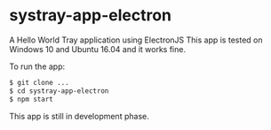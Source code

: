 # systray-app-electron
A Hello World Tray application using ElectronJS
This app is tested on Windows 10 and Ubuntu 16.04 and it works fine.

To run the app:
```bash
$ git clone ...
$ cd systray-app-electron
$ npm start
```

This app is still in development phase.
